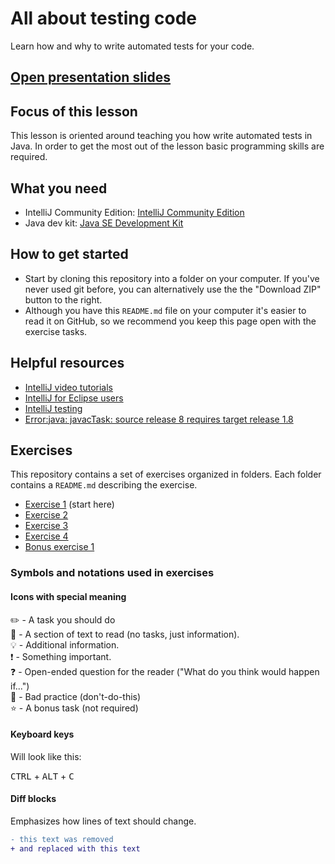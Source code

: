 # All about testing code

Learn how and why to write automated tests for your code.

## [Open presentation slides](https://docs.google.com/presentation/d/1NKQcDhRpkMft6B3PLSymnGXQaacDIx-O)

## Focus of this lesson
This lesson is oriented around teaching you how write automated tests in Java. In order to get the most out of the lesson basic programming skills are required.

## What you need
- IntelliJ Community Edition: [IntelliJ Community Edition](https://www.jetbrains.com/idea/download/)
- Java dev kit: [Java SE Development Kit](https://www.oracle.com/technetwork/java/javase/downloads/index.html)

## How to get started

* Start by cloning this repository into a folder on your computer. If you've never used git before, you can alternatively use the the "Download ZIP" button to the right.
* Although you have this `README.md` file on your computer it's easier to read it on GitHub, so we recommend you keep this page open with the exercise tasks.

## Helpful resources
- [IntelliJ video tutorials](https://www.jetbrains.com/idea/documentation/)
- [IntelliJ for Eclipse users](https://www.jetbrains.com/help/idea/2016.3/eclipse.html)
- [IntelliJ testing](https://www.jetbrains.com/help/idea/2016.3/testing.html)
- [Error:java: javacTask: source release 8 requires target release 1.8](https://stackoverflow.com/questions/29888592/errorjava-javactask-source-release-8-requires-target-release-1-8)

## Exercises
This repository contains a set of exercises organized in folders. Each folder contains a `README.md` describing the exercise.

- [Exercise 1](exercise-1/) (start here)
- [Exercise 2](exercise-2/)
- [Exercise 3](exercise-3/)
- [Exercise 4](exercise-4/)
- [Bonus exercise 1](exercise-5/)

### Symbols and notations used in exercises

#### Icons with special meaning

:pencil2: - A task you should do  
:book: - A section of text to read (no tasks, just information).  
:bulb: - Additional information.  
:exclamation: - Something important.  
:question: - Open-ended question for the reader ("What do you think would happen if...")  
:poop: - Bad practice (don't-do-this)  
:star: - A bonus task (not required)  

#### Keyboard keys

Will look like this:

<kbd>CTRL</kbd> + <kbd>ALT</kbd> + <kbd>C</kbd>

#### Diff blocks

Emphasizes how lines of text should change.

```diff
- this text was removed
+ and replaced with this text
```
